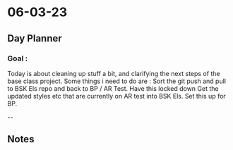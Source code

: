 # 06-03-23

## Day Planner

### Goal :
Today is about cleaning up stuff a bit, and clarifying the next steps of the base class project. Some things i need to do are :
Sort the git push and pull to BSK Els repo and back to BP / AR Test. Have this locked down
Get the updated styles etc that are currently on AR test into BSK Els.
Set this up for BP.


--

## Notes

###
